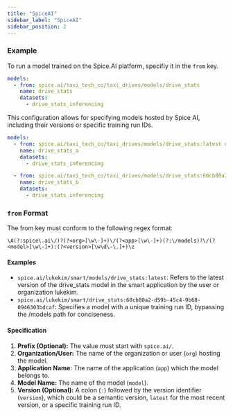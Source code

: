 ```yaml
---
title: "SpiceAI"
sidebar_label: "SpiceAI"
sidebar_position: 2
---
```


### Example
To run a model trained on the Spice.AI platform, specifiy it in the `from` key.
```yaml
models:
  - from: spice.ai/taxi_tech_co/taxi_drives/models/drive_stats
    name: drive_stats
    datasets:
      - drive_stats_inferencing
```

This configuration allows for specifying models hosted by Spice AI, including their versions or specific training run IDs.
```yaml
models:
  - from: spice.ai/taxi_tech_co/taxi_drives/models/drive_stats:latest # Git-like tagging
    name: drive_stats_a
    datasets:
      - drive_stats_inferencing

  - from: spice.ai/taxi_tech_co/taxi_drives/models/drive_stats:60cb80a2-d59b-45c4-9b68-0946303bdcaf # Specific training run ID
    name: drive_stats_b
    datasets:
      - drive_stats_inferencing
```

### `from` Format
The from key must conform to the following regex format:
```regex
\A(?:spice\.ai\/)?(?<org>[\w\-]+)\/(?<app>[\w\-]+)(?:\/models)?\/(?<model>[\w\-]+):(?<version>[\w\d\-\.]+)\z
```

#### Examples
- `spice.ai/lukekim/smart/models/drive_stats:latest`: Refers to the latest version of the drive_stats model in the smart application by the user or organization lukekim.
- `spice.ai/lukekim/smart/drive_stats:60cb80a2-d59b-45c4-9b68-0946303bdcaf`: Specifies a model with a unique training run ID, bypassing the /models path for conciseness.

#### Specification
1. **Prefix (Optional):** The value must start with `spice.ai/`.
1. **Organization/User:** The name of the organization or user (`org`) hosting the model.
1. **Application Name**: The name of the application (`app`) which the model belongs to.
4. **Model Name:** The name of the model (`model`).
5. **Version (Optional):** A colon (`:`) followed by the version identifier (`version`), which could be a semantic version, `latest` for the most recent version, or a specific training run ID.